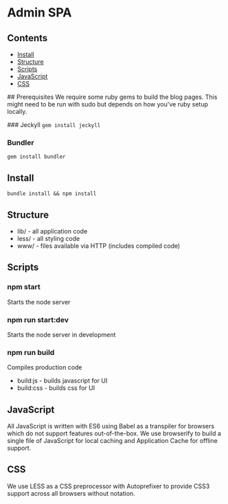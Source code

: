 # Admin SPA

## Contents

* [Install](#install)
* [Structure](#structure)
* [Scripts](#scripts)
* [JavaScript](#javascript)
* [CSS](#css)

## Prerequisites
We require some ruby gems to build the blog pages. This might need to be run with sudo but depends on how you've ruby setup locally.

### Jeckyll 
``` gem install jeckyll ```

### Bundler
``` gem install bundler ```


## Install

``` bundle install && npm install ```


## Structure

* lib/ - all application code
* less/ - all styling code
* www/ - files available via HTTP (includes compiled code)


## Scripts

### npm start
Starts the node server

### npm run start:dev
Starts the node server in development

### npm run build
Compiles production code

* build:js - builds javascript for UI
* build:css - builds css for UI


## JavaScript
All JavaScript is written with ES6 using Babel as a transpiler for browsers which
do not support features out-of-the-box. We use browserify to build a single file
of JavaScript for local caching and Application Cache for offline support.


## CSS
We use LESS as a CSS preprocessor with Autoprefixer to provide CSS3 support across
all browsers without notation.  